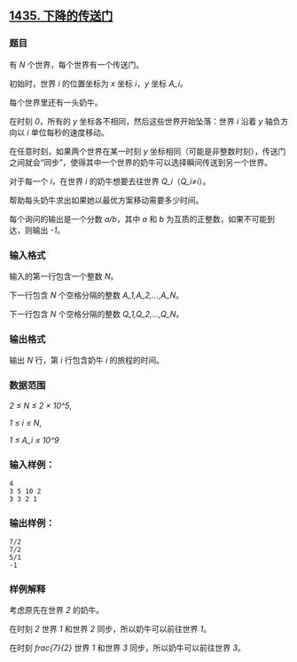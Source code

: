 ## [1435. 下降的传送门](https://www.acwing.com/problem/content/1437/)

### 题目

有 *N* 个世界，每个世界有一个传送门。

初始时，世界 *i* 的位置坐标为 *x* 坐标 *i*，*y* 坐标 *A_i*。

每个世界里还有一头奶牛。

在时刻 *0*，所有的 *y* 坐标各不相同，然后这些世界开始坠落：世界 *i* 沿着 *y* 轴负方向以 *i* 单位每秒的速度移动。

在任意时刻，如果两个世界在某一时刻 *y* 坐标相同（可能是非整数时刻），传送门之间就会“同步”，使得其中一个世界的奶牛可以选择瞬间传送到另一个世界。

对于每一个 *i*，在世界 *i* 的奶牛想要去往世界 *Q_i*（*Q_i≠i*）。

帮助每头奶牛求出如果她以最优方案移动需要多少时间。

每个询问的输出是一个分数 *a/b*，其中 *a* 和 *b* 为互质的正整数，如果不可能到达，则输出 *-1*。

### 输入格式

输入的第一行包含一个整数 *N*。

下一行包含 *N* 个空格分隔的整数 *A_1,A_2,…,A_N*。

下一行包含 *N* 个空格分隔的整数 *Q_1,Q_2,…,Q_N*。

### 输出格式

输出 *N* 行，第 *i* 行包含奶牛 *i* 的旅程的时间。

### 数据范围

*2 ≤ N ≤ 2 × 10^5*,

*1 ≤ i ≤ N*,

*1 ≤ A_i ≤ 10^9*

### 输入样例：

```
4
3 5 10 2
3 3 2 1
```

### 输出样例：

```
7/2
7/2
5/1
-1
```

### 样例解释

考虑原先在世界 *2* 的奶牛。

在时刻 *2* 世界 *1* 和世界 *2* 同步，所以奶牛可以前往世界 *1*。

在时刻 *frac{7}{2}* 世界 *1* 和世界 *3* 同步，所以奶牛可以前往世界 *3*。
